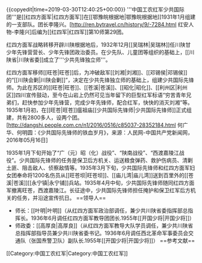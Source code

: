 {{copyedit|time=2019-03-30T12:40:25+00:00}}
'''中国工农红军少共国际团'''是[[红四方面军|红四方面军]]在[[鄂豫皖根据地|鄂豫皖根据地]]1931年1月组建的一支部队。团长李隆兴。<ref>[http://ren.bytravel.cn/history/9/-7284.html  红安人物-李隆兴]</ref>后编为[[红四军|红四军]]第10师第29团。

红四方面军战略转移开辟川陕根据地后，1932年12月[[吴瑞林|吴瑞林]]任川陕甘少年先锋营营长、少年先锋团政治委员。在少先队、儿童团等组织的基础上，[[川陕省|川陕省委]]成立了'''少共先锋独立师'''。

红四方面军移师[[旺苍|旺苍]]后，为冲破敌军[[刘湘|刘湘]]、[[邓锡侯|邓锡侯]]的“[[川陕会剿|川陕会剿]]”，决定在少共先锋独立师的基础上，组建少共国际先锋师。为此在苏区的[[旺苍|旺苍]]、[[苍溪|苍溪]]、[[昭化|昭化]]、[[利州区|利州区]]四川宣传鼓动，至今在山岩上仍然可见当年留下的巨型红军标语“穷苦青年兄弟们，赶快参加少年先锋营，完成少年先锋师，配合红军，快快的消灭刘湘”等。1935年1月初，在[[旺苍|旺苍]]瘟祖庙[[少共国际先锋师|少共国际先锋师]]正式组建，共有2800多人，设两个团。<ref>[http://dangshi.people.com.cn/n1/2016/0516/c85037-28352184.html 何广华、何明圆：《少共国际先锋师的铁血岁月》，来源：人民网-中国共产党新闻网，2016年05月16日]</ref>

1935年1月下旬开始了“广（元）昭（化）战役”、“陕南战役”、“西渡嘉陵江战役”。少共国际先锋师的任务是保卫后方机关、运送粮食弹药、救护伤病员、清剿土匪、阻击敌人、侦察敌情等。1935年3月下旬，少共国际先锋师和红四方面军妇女团奉命将1200名伤员从[[旺苍坝|旺苍坝]]、[[庙儿湾|庙儿湾]]送到百里外的[[苍溪|苍溪]][[永宁镇|永宁铺]]兵站。1935年4月中旬，少共国际先锋师随同红四方面军撤离旺苍，西渡嘉陵江。长征途中，少共国际先锋师担任掩护和保卫红军后方机关的任务，并沿途宣传抗日。
==领导人==
* 师长：[[叶明|叶明]]（从红四方面军政治部调任，兼少共川陕省委指挥部总指挥长。1936年6月调任红四方面军教导团团长.1955年[[开国少将|开国少将]]） 
* 师政委：[[高厚良|高厚良]]（从红四方面军教导大队学员调任，兼少共川陕省总指挥部指导员兼少共川陕省委书记。1936年6月调任西北革命军事委员会交通队（张国焘警卫队）副队长.1955年[[开国少将|开国少将]]） 
==参考文献==
<references/>
[[Category:中国工农红军|Category:中国工农红军]]